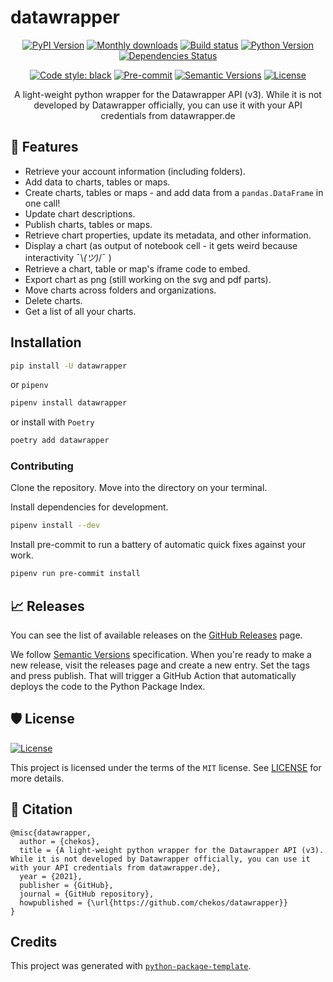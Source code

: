 # datawrapper

<div align="center">

[![PyPI Version](https://img.shields.io/pypi/v/datawrapper.svg)](https://pypi.python.org/pypi/datawrapper)
[![Monthly downloads](https://img.shields.io/pypi/dm/datawrapper)](https://img.shields.io/pypi/dm/datawrappe)
[![Build status](https://github.com/chekos/datawrapper/workflows/build/badge.svg?branch=master&event=push)](https://github.com/chekos/datawrapper/actions?query=workflow%3Abuild)
[![Python Version](https://img.shields.io/pypi/pyversions/datawrapper.svg)](https://pypi.org/project/datawrapper/)
[![Dependencies Status](https://img.shields.io/badge/dependencies-up%20to%20date-brightgreen.svg)](https://github.com/chekos/datawrapper/pulls?utf8=%E2%9C%93&q=is%3Apr%20author%3Aapp%2Fdependabot)

[![Code style: black](https://img.shields.io/badge/code%20style-black-000000.svg)](https://github.com/psf/black)
[![Pre-commit](https://img.shields.io/badge/pre--commit-enabled-brightgreen?logo=pre-commit&logoColor=white)](https://github.com/chekos/datawrapper/blob/master/.pre-commit-config.yaml)
[![Semantic Versions](https://img.shields.io/badge/%F0%9F%9A%80-semantic%20versions-informational.svg)](https://github.com/chekos/datawrapper/releases)
[![License](https://img.shields.io/github/license/chekos/datawrapper)](https://github.com/chekos/datawrapper/blob/master/LICENSE)

A light-weight python wrapper for the Datawrapper API (v3). While it is not developed by Datawrapper officially, you can use it with your API credentials from datawrapper.de

</div>
<!--intro-start-->

## 🚀 Features

* Retrieve your account information (including folders).
* Add data to charts, tables or maps.
* Create charts, tables or maps - and add data from a `pandas.DataFrame` in one call!
* Update chart descriptions.
* Publish charts, tables or maps.
* Retrieve chart properties, update its metadata, and other information.
* Display a chart (as output of notebook cell - it gets weird because interactivity ¯\\_(ツ)_/¯ )
* Retrieve a chart, table or map's iframe code to embed.
* Export chart as png (still working on the svg and pdf parts).
* Move charts across folders and organizations.
* Delete charts.
* Get a list of all your charts.

## Installation

```bash
pip install -U datawrapper
```

or `pipenv`

```bash
pipenv install datawrapper
```

or install with `Poetry`

```bash
poetry add datawrapper
```

### Contributing

Clone the repository. Move into the directory on your terminal.

Install dependencies for development.

```sh
pipenv install --dev
```

Install pre-commit to run a battery of automatic quick fixes against your work.

```sh
pipenv run pre-commit install
```

## 📈 Releases

You can see the list of available releases on the [GitHub Releases](https://github.com/chekos/datawrapper/releases) page.

We follow [Semantic Versions](https://semver.org/) specification. When you're ready to make a new release, visit the releases page and create a new entry. Set the tags and press publish. That will trigger a GitHub Action that automatically deploys the code to the Python Package Index.

## 🛡 License

[![License](https://img.shields.io/github/license/chekos/datawrapper)](https://github.com/chekos/datawrapper/blob/master/LICENSE)

This project is licensed under the terms of the `MIT` license. See [LICENSE](https://github.com/chekos/datawrapper/blob/master/LICENSE) for more details.

## 📃 Citation

```
@misc{datawrapper,
  author = {chekos},
  title = {A light-weight python wrapper for the Datawrapper API (v3). While it is not developed by Datawrapper officially, you can use it with your API credentials from datawrapper.de},
  year = {2021},
  publisher = {GitHub},
  journal = {GitHub repository},
  howpublished = {\url{https://github.com/chekos/datawrapper}}
}
```
<!--intro-end-->

## Credits

This project was generated with [`python-package-template`](https://github.com/TezRomacH/python-package-template).
